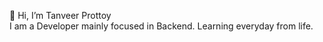 👋 Hi, I’m Tanveer Prottoy  
I am a Developer mainly focused in Backend. Learning everyday from life.

<!---
tanveerprottoy/tanveerprottoy is a ✨ special ✨ repository because its `README.md` (this file) appears on your GitHub profile.
You can click the Preview link to take a look at your changes.
--->
